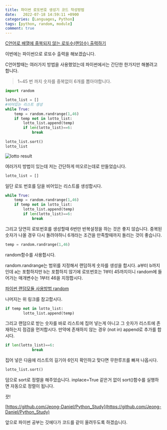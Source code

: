 ```yaml
---
title: 파이썬 로또번호 생성기 코드 작성방법
date:   2022-07-18 14:59:11 +0900
categories: [Languages, Python]
tags: [python, random, module]
comment: true
---
```

[C언어로 배열에 중복되지 않는 로또수(랜덤수) 출력하기](https://jeong-daniel.github.io/posts/C%EC%96%B8%EC%96%B4%EB%A1%9C-%EB%B0%B0%EC%97%B4%EC%97%90-%EC%A4%91%EB%B3%B5%EB%90%98%EC%A7%80-%EC%95%8A%EB%8A%94-%EB%A1%9C%EB%98%90%EC%88%98(%EB%9E%9C%EB%8D%A4%EC%88%98)-%EC%B6%9C%EB%A0%A5%ED%95%98%EA%B8%B0/)

이번에는 파이썬으로 로또수 출력을 해보겠습니다.

C언어할때는 여러가지 방법을 사용했었는데 파이썬에서는 간단한 한가지만 해볼려고 합니다.

> 1~45 번 까지 숫자를 중복없이 6개를 뽑아야합니다.

```py
import random

lotto_list = []
#비어있는 리스트 생성
while True:
    temp = random.randrange(1,46)
    if temp not in lotto_list:
        lotto_list.append(temp)
        if len(lotto_list)==6:
            break
            
lotto_list.sort()
lotto_list
```

![lotto result](https://user-images.githubusercontent.com/85277660/210787613-4ff54537-8727-4248-990b-dd3a0018ab5d.png)

여러가지 방법이 있는데 저는 간단하게 떠오르는데로 만들었습니다.

```py
lotto_list = []
```

일단 로또 번호를 담을 비어있는 리스트를 생성합시다.

```py
while True:
    temp = random.randrange(1,46)
    if temp not in lotto_list:
        lotto_list.append(temp)
        if len(lotto_list)==6:
            break
```

그리고 당연히 로또번호를 생성할때 6번만 반복설정을 하는 것은 좋지 않습니다. 중복된 숫자가 나올 경우 다시 돌려야하니 6개라는 조건을 만족할때까지 돌리는 것이 좋습니다.

```py
temp = random.randrange(1,46)
```

random함수를 사용합시다.

random.randrange는 범위를 지정해서 랜덤하게 숫자를 생성을 합시다. a부터 b까지인데 a는 포함하지만 b는 포함하지 않기에 로또번호는 1부터 45까지이니 random에 들어가는 매개변수는 1부터 46을 지정합시다.

[파이썬 랜덤모듈 사용방법 random](https://jeong-daniel.github.io/posts/%ED%8C%8C%EC%9D%B4%EC%8D%AC-%EB%9E%9C%EB%8D%A4%EB%AA%A8%EB%93%88-%EC%82%AC%EC%9A%A9%EB%B0%A9%EB%B2%95-random/)

나머지는 위 링크를 참고합시다.

```py
if temp not in lotto_list:
        lotto_list.append(temp)
```
그리고 랜덤으로 받는 숫자를 바로 리스트에 집어 넣는게 아니고 그 숫자가 리스트에 존재하는지 점검을 먼저합시다. 만약에 존재하지 않는 경우 (not in) append로 추가를 합시다.

```py
if len(lotto_list)==6:
            break
```
집어 넣은 다음에 리스트의 길기아 6인지 확인하고 맞다면 무한루프를 빠져 나옵시다.

```py
lotto_list.sort()
```
덤으로 sort로 정렬을 해주었습니다. inplace=True 같은거 없이 sort()함수를 실행하면 자동으로 정렬이 됩니다.

 

끗!


[https://github.com/Jeong-Daniel/Python_Study](https://github.com/Jeong-Daniel/Python_Study)

앞으로 파이썬 공부는 깃에다가 코드를 같이 올려두도록 하겠습니다.